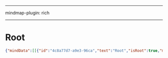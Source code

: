 
---

mindmap-plugin: rich

---

# Root
``` json
{"mindData":[[{"id":"4c8a77d7-a9e3-96ca","text":"Root","isRoot":true,"main":true,"x":4000,"y":4000,"isExpand":true,"layout":{"layoutName":"mindmap2","direct":"right"},"stroke":""}]],"induceData":[],"wireFrameData":[],"relateLinkData":[],"calloutData":[]}
```
